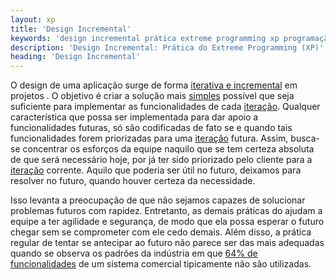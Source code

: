 ```yaml
---
layout: xp
title: 'Design Incremental'
keywords: 'design incremental prática extreme programming xp programação extrema'
description: 'Design Incremental: Prática do Extreme Programming (XP)'
heading: 'Design Incremental'
---
```


O design de uma aplicação surge de forma [iterativa e incremental][it] em projetos . O objetivo é criar a solução mais [simples][s] possível que seja suficiente para implementar as funcionalidades de cada [iteração][cs]. Qualquer característica que possa ser implementada para dar apoio a funcionalidades futuras, só são codificadas de fato se e quando tais funcionalidades forem priorizadas para uma [iteração][cs] futura. Assim, busca-se concentrar os esforços da equipe naquilo que se tem certeza absoluta de que será necessário hoje, por já ter sido priorizado pelo cliente para a [iteração][cs] corrente. Aquilo que poderia ser útil no futuro, deixamos para resolver no futuro, quando houver certeza da necessidade.

Isso levanta a preocupação de que não sejamos capazes de solucionar problemas futuros com rapidez. Entretanto, as demais práticas do  ajudam a equipe a ter agilidade e segurança, de modo que ela possa esperar o futuro chegar sem se comprometer com ele cedo demais. Além disso, a prática regular de tentar se antecipar ao futuro não parece ser das mais adequadas quando se observa os padrões da indústria em que [64% de funcionalidades][dt] de um sistema comercial tipicamente não são utilizadas.

[it]:		http://en.wikipedia.org/wiki/Incremental_Development
[s]:		/xp/valores/simplicidade
[cs]:		/xp/praticas/ciclo_semanal
[dt]:		/xp/desenvolvimento_tradicional